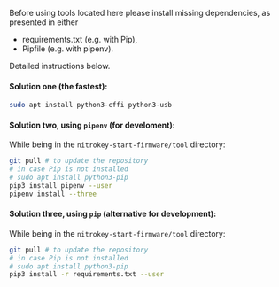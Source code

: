 Before using tools located here please install missing dependencies, as presented in either
- requirements.txt (e.g. with Pip),
- Pipfile (e.g. with pipenv).

Detailed instructions below.

#### Solution one (the fastest):
```bash
sudo apt install python3-cffi python3-usb
```

#### Solution two, using `pipenv` (for develoment):
While being in the `nitrokey-start-firmware/tool` directory:
```bash
git pull # to update the repository
# in case Pip is not installed
# sudo apt install python3-pip 
pip3 install pipenv --user
pipenv install --three
```

#### Solution three, using `pip` (alternative for development):
While being in the `nitrokey-start-firmware/tool` directory:

```bash
git pull # to update the repository
# in case Pip is not installed
# sudo apt install python3-pip 
pip3 install -r requirements.txt --user
```

